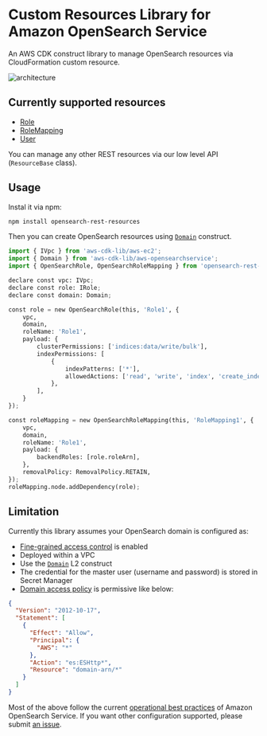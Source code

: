 # Custom Resources Library for Amazon OpenSearch Service

An AWS CDK construct library to manage OpenSearch resources via CloudFormation custom resource.

![architecture](./imgs/architecture.png)

## Currently supported resources

* [Role](https://opensearch.org/docs/latest/security/access-control/api/#create-role)
* [RoleMapping](https://opensearch.org/docs/latest/security/access-control/api/#create-role-mapping)
* [User](https://opensearch.org/docs/latest/security/access-control/api/#create-role-mapping)

You can manage any other REST resources via our low level API (`ResourceBase` class).

## Usage

Instal it via npm:

```sh
npm install opensearch-rest-resources
```

Then you can create OpenSearch resources using [`Domain`](https://docs.aws.amazon.com/cdk/api/v2/docs/aws-cdk-lib.aws_opensearchservice.Domain.html) construct.

```python
import { IVpc } from 'aws-cdk-lib/aws-ec2';
import { Domain } from 'aws-cdk-lib/aws-opensearchservice';
import { OpenSearchRole, OpenSearchRoleMapping } from 'opensearch-rest-resources';

declare const vpc: IVpc;
declare const role: IRole;
declare const domain: Domain;

const role = new OpenSearchRole(this, 'Role1', {
    vpc,
    domain,
    roleName: 'Role1',
    payload: {
        clusterPermissions: ['indices:data/write/bulk'],
        indexPermissions: [
            {
                indexPatterns: ['*'],
                allowedActions: ['read', 'write', 'index', 'create_index'],
            },
        ],
    }
});

const roleMapping = new OpenSearchRoleMapping(this, 'RoleMapping1', {
    vpc,
    domain,
    roleName: 'Role1',
    payload: {
        backendRoles: [role.roleArn],
    },
    removalPolicy: RemovalPolicy.RETAIN,
});
roleMapping.node.addDependency(role);
```

## Limitation

Currently this library assumes your OpenSearch domain is configured as:

* [Fine-grained access control](https://docs.aws.amazon.com/opensearch-service/latest/developerguide/fgac.html) is enabled
* Deployed within a VPC
* Use the [`Domain`](https://docs.aws.amazon.com/cdk/api/v2/docs/aws-cdk-lib.aws_opensearchservice.Domain.html) L2 construct
* The credential for the master user (username and password) is stored in Secret Manager
* [Domain access policy](https://docs.aws.amazon.com/opensearch-service/latest/developerguide/fgac.html#fgac-recommendations) is permissive like below:

```json
{
  "Version": "2012-10-17",
  "Statement": [
    {
      "Effect": "Allow",
      "Principal": {
        "AWS": "*"
      },
      "Action": "es:ESHttp*",
      "Resource": "domain-arn/*"
    }
  ]
}
```

Most of the above follow the current [operational best practices](https://docs.aws.amazon.com/opensearch-service/latest/developerguide/bp.html) of Amazon OpenSearch Service. If you want other configuration supported, please submit [an issue](https://github.com/tmokmss/opensearch-rest-resources/issues).
